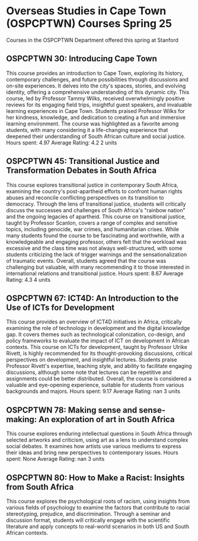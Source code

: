 # Overseas Studies in Cape Town (OSPCPTWN) Courses Spring 25 
Courses in the OSPCPTWN Department offered this spring at Stanford
 ## OSPCPTWN 30: Introducing Cape Town
This course provides an introduction to Cape Town, exploring its history, contemporary challenges, and future possibilities through discussions and on-site experiences. It delves into the city's spaces, stories, and evolving identity, offering a comprehensive understanding of this dynamic city.
This course, led by Professor Tammy Wilks, received overwhelmingly positive reviews for its engaging field trips, insightful guest speakers, and invaluable learning experiences in Cape Town. Students praised Professor Wilks for her kindness, knowledge, and dedication to creating a fun and immersive learning environment. The course was highlighted as a favorite among students, with many considering it a life-changing experience that deepened their understanding of South African culture and social justice.
Hours spent: 4.97
Average Rating: 4.2
2 units
## OSPCPTWN 45: Transitional Justice and Transformation Debates in South Africa
This course explores transitional justice in contemporary South Africa, examining the country's post-apartheid efforts to confront human rights abuses and reconcile conflicting perspectives on its transition to democracy. Through the lens of transitional justice, students will critically discuss the successes and challenges of South Africa's "rainbow nation" and the ongoing legacies of apartheid.
This course on transitional justice, taught by Professor Scanlon, covers a range of complex and sensitive topics, including genocide, war crimes, and humanitarian crises. While many students found the course to be fascinating and worthwhile, with a knowledgeable and engaging professor, others felt that the workload was excessive and the class time was not always well-structured, with some students criticizing the lack of trigger warnings and the sensationalization of traumatic events. Overall, students agreed that the course was challenging but valuable, with many recommending it to those interested in international relations and transitional justice.
Hours spent: 8.67
Average Rating: 4.3
4 units
## OSPCPTWN 67: ICT4D: An Introduction to the Use of ICTs for Development
This course provides an overview of ICT4D initiatives in Africa, critically examining the role of technology in development and the digital knowledge gap. It covers themes such as technological colonization, co-design, and policy frameworks to evaluate the impact of ICT on development in African contexts.
This course on ICTs for development, taught by Professor Ulrike Rivett, is highly recommended for its thought-provoking discussions, critical perspectives on development, and insightful lectures. Students praise Professor Rivett's expertise, teaching style, and ability to facilitate engaging discussions, although some note that lectures can be repetitive and assignments could be better distributed. Overall, the course is considered a valuable and eye-opening experience, suitable for students from various backgrounds and majors.
Hours spent: 9.17
Average Rating: nan
3 units
## OSPCPTWN 78: Making sense and sense-making: An exploration of art in South Africa
This course explores enduring intellectual questions in South Africa through selected artworks and criticism, using art as a lens to understand complex social debates. It examines how artists use various mediums to express their ideas and bring new perspectives to contemporary issues.
Hours spent: None
Average Rating: nan
3 units
## OSPCPTWN 80: How to Make a Racist: Insights from South Africa
This course explores the psychological roots of racism, using insights from various fields of psychology to examine the factors that contribute to racial stereotyping, prejudice, and discrimination. Through a seminar and discussion format, students will critically engage with the scientific literature and apply concepts to real-world scenarios in both US and South African contexts.